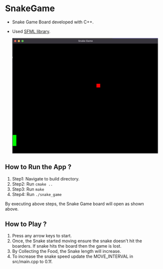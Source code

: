 # SnakeGame

- Snake Game Board developed with C++.
- Used [SFML library](https://www.sfml-dev.org/).

  <img src="snake_game.png">

## How to Run the App ?

1. Step1: Navigate to build directory.
2. Step2: Run `cmake ..`
3. Step3: Run `make`
4. Step4: Run `./snake_game`

By executing above steps, the Snake Game board will open as shown above.

## How to Play ?

1. Press any arrow keys to start.
2. Once, the Snake started moving ensure the snake doesn't hit the boarders. If snake hits the board then the game is lost.
3. By Collecting the Food, the Snake length will increase.
4. To increase the snake speed update the MOVE_INTERVAL in src/main.cpp to 0.1f.
